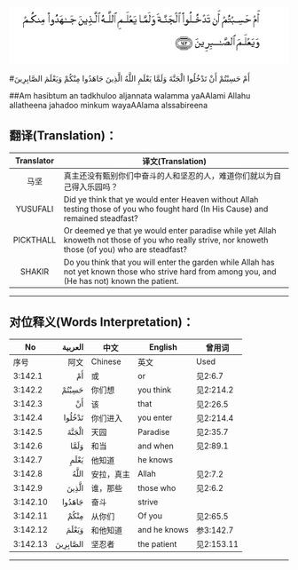 ![003:142](images/003_142.gif)

#أَمْ حَسِبْتُمْ أَنْ تَدْخُلُوا الْجَنَّةَ وَلَمَّا يَعْلَمِ اللَّهُ الَّذِينَ جَاهَدُوا مِنْكُمْ وَيَعْلَمَ الصَّابِرِينَ 

##Am hasibtum an tadkhuloo aljannata walamma yaAAlami Allahu allatheena jahadoo minkum wayaAAlama alssabireena 

## 翻译(Translation)：

| Translator | 译文(Translation)                                            |
| :--------: | ------------------------------------------------------------ |
|    马坚    | 真主还没有甄别你们中奋斗的人和坚忍的人，难道你们就以为自己得入乐园吗？ |
|  YUSUFALI  | Did ye think that ye would enter Heaven without Allah testing those of you who fought hard (In His Cause) and remained steadfast? |
| PICKTHALL  | Or deemed ye that ye would enter paradise while yet Allah knoweth not those of you who really strive, nor knoweth those (of you) who are steadfast? |
|   SHAKIR   | Do you think that you will enter the garden while Allah has not yet known those who strive hard from among you, and (He has not) known the patient. |

---

## 对位释义(Words Interpretation)：

| No   | العربية | 中文    | English | 曾用词 |
| ---- | ------: | ------- | ------- | ------ |
| 序号 |    阿文 | Chinese | 英文    | Used   |
| 3:142.1  | أَمْ       | 或         | or           | 见2:6.7    |
| 3:142.2  | حَسِبْتُمْ    | 你们想     | you think    | 见2:214.2  |
| 3:142.3  | أَنْ       | 该         | that         | 见2:26.5   |
| 3:142.4  | تَدْخُلُوا   | 你们进入   | you enter    | 见2:214.4  |
| 3:142.5  | الْجَنَّةَ    | 天园       | Paradise     | 见2:35.7   |
| 3:142.6  | وَلَمَّا     | 和当       | and when     | 见2:89.1   |
| 3:142.7  | يَعْلَمِ     | 他知道     | he knows     |            |
| 3:142.8  | اللَّهُ     | 安拉，真主 | Allah        | 见2:7.2 |
| 3:142.9  | الَّذِينَ    | 谁，那些   | those who    | 见2:6.2    |
| 3:142.10 | جَاهَدُوا   | 奋斗       | strive       |            |
| 3:142.11 | مِنْكُمْ     | 从你们     | Of you       | 见2:65.5   |
| 3:142.12 | وَيَعْلَمَ    | 和他知道   | and he knows | 参3:142.7  |
| 3:142.13 | الصَّابِرِينَ | 坚忍者     | the patient  | 见2:153.11 |

---

